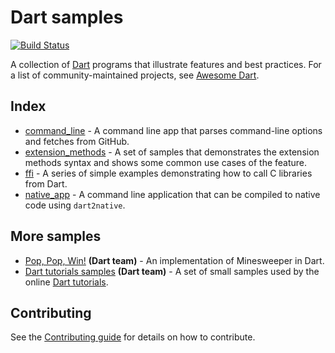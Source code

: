 # Dart samples

[![Build Status](https://travis-ci.org/dart-lang/samples.svg?branch=master)](https://travis-ci.org/dart-lang/samples)

A collection of [Dart][dart] programs that illustrate features and best
practices. For a list of community-maintained projects, see [Awesome
Dart][awesome-dart].

## Index

- [command_line](https://github.com/dart-lang/samples/blob/master/extension_methods) -
  A command line app that parses command-line options and fetches from GitHub.
- [extension_methods](https://github.com/dart-lang/samples/blob/master/extension_methods) -
  A set of samples that demonstrates the extension methods syntax and shows
  some common use cases of the feature.
- [ffi](https://github.com/dart-lang/samples/blob/master/ffi) - A series of
  simple examples demonstrating how to call C libraries from Dart.
- [native_app](https://github.com/dart-lang/samples/blob/master/native_app) - A
  command line application that can be compiled to native code using 
  `dart2native`.

## More samples

- [Pop, Pop, Win!][pop-pop-win] **(Dart team)** - An implementation of
Minesweeper in Dart.
- [Dart tutorials samples][dart-tutorials-github] **(Dart team)** - A set of
small samples used by the online [Dart tutorials][dart-tutorials].

## Contributing

See the [Contributing guide][contributing] for details on how to contribute.

[dart]: https://dart.dev
[awesome-dart]: https://github.com/yissachar/awesome-dart
[contributing]: https://github.com/dart-lang/samples/blob/master/CONTRIBUTING.md
[pop-pop-win]: https://github.com/dart-lang/sample-pop_pop_win
[dart-tutorials-github]: https://github.com/dart-lang/dart-tutorials-samples
[dart-tutorials]: https://dart.dev/tutorials
